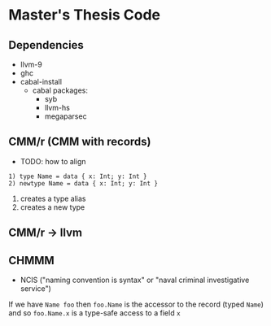 # Master's Thesis Code

## Dependencies

- llvm-9
- ghc
- cabal-install
  - cabal packages:
    - syb
    - llvm-hs
    - megaparsec

## CMM/r (CMM with records)

- TODO: how to align

```
1) type Name = data { x: Int; y: Int }
2) newtype Name = data { x: Int; y: Int }
```

1) creates a type alias
2) creates a new type

## CMM/r -> llvm

## CHMMM

- NCIS ("naming convention is syntax" or "naval criminal investigative service")

If we have `Name foo` then `foo.Name` is the accessor to the record (typed `Name`) and so `foo.Name.x` is a type-safe access to a field `x`
